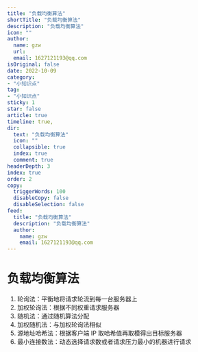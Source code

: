 ```yaml
---
title: "负载均衡算法"
shortTitle: "负载均衡算法"
description: "负载均衡算法"
icon: ""
author: 
  name: gzw
  url: 
  email: 1627121193@qq.com
isOriginal: false
date: 2022-10-09
category: 
- "小知识点"
tag:
- "小知识点"
sticky: 1
star: false
article: true
timeline: true,
dir:
  text: "负载均衡算法"
  icon: ""
  collapsible: true
  index: true
  comment: true
headerDepth: 3
index: true
order: 2
copy:
  triggerWords: 100
  disableCopy: false
  disableSelection: false
feed:
  title: "负载均衡算法"
  description: "负载均衡算法"
  author:
    name: gzw
    email: 1627121193@qq.com
---
```






# 负载均衡算法

1. 轮询法：平衡地将请求轮流到每一台服务器上
2. 加权轮询法：根据不同权重请求服务器
3. 随机法：通过随机算法分配
4. 加权随机法：与加权轮询法相似
5. 源地址哈希法：根据客户端 IP 取哈希值再取模得出目标服务器
6. 最小连接数法：动态选择请求数或者请求压力最小的机器进行请求







